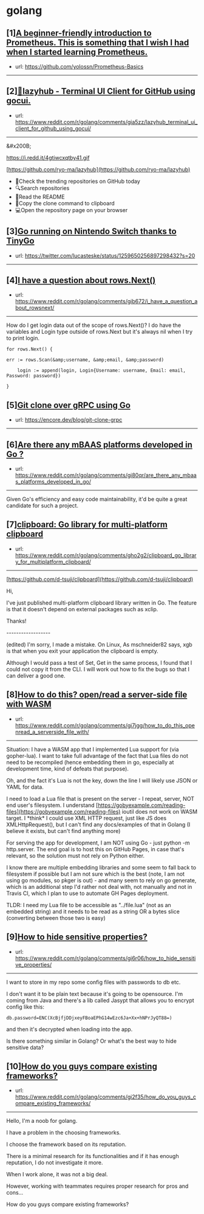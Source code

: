 # golang
## [1][A beginner-friendly introduction to Prometheus. This is something that I wish I had when I started learning Prometheus.](https://www.reddit.com/r/golang/comments/gi4wk7/a_beginnerfriendly_introduction_to_prometheus/)
- url: https://github.com/yolossn/Prometheus-Basics
---

## [2][🚀lazyhub - Terminal UI Client for GitHub using gocui.](https://www.reddit.com/r/golang/comments/gia5zz/lazyhub_terminal_ui_client_for_github_using_gocui/)
- url: https://www.reddit.com/r/golang/comments/gia5zz/lazyhub_terminal_ui_client_for_github_using_gocui/
---
&amp;#x200B;

https://i.redd.it/4gtiwcxqtby41.gif

[https://github.com/ryo-ma/lazyhub](https://github.com/ryo-ma/lazyhub)

* 🚀Check the trending repositories on GitHub today
* 🔍Search repositories
* 📘Read the README
* 📄Copy the clone command to clipboard
* 💻Open the repository page on your browser
## [3][Go running on Nintendo Switch thanks to TinyGo](https://www.reddit.com/r/golang/comments/ghjorq/go_running_on_nintendo_switch_thanks_to_tinygo/)
- url: https://twitter.com/lucasteske/status/1259650256897298432?s=20
---

## [4][I have a question about rows.Next()](https://www.reddit.com/r/golang/comments/gib672/i_have_a_question_about_rowsnext/)
- url: https://www.reddit.com/r/golang/comments/gib672/i_have_a_question_about_rowsnext/
---
How do I get login data out of the scope of rows.Next()?
I do have the variables and Login type outside of rows.Next but it's always nil when I try to print login.

````
for rows.Next() {

err := rows.Scan(&amp;username, &amp;email, &amp;password)

	login := append(login, Login{Username: username, Email: email, Password: password}) 			
		 
}
````
## [5][Git clone over gRPC using Go](https://www.reddit.com/r/golang/comments/ghq9nt/git_clone_over_grpc_using_go/)
- url: https://encore.dev/blog/git-clone-grpc
---

## [6][Are there any mBAAS platforms developed in Go ?](https://www.reddit.com/r/golang/comments/gi80qr/are_there_any_mbaas_platforms_developed_in_go/)
- url: https://www.reddit.com/r/golang/comments/gi80qr/are_there_any_mbaas_platforms_developed_in_go/
---
Given Go's efficiency and easy code maintainability, it'd be quite a great candidate for such a project.
## [7][clipboard: Go library for multi-platform clipboard](https://www.reddit.com/r/golang/comments/gho2g2/clipboard_go_library_for_multiplatform_clipboard/)
- url: https://www.reddit.com/r/golang/comments/gho2g2/clipboard_go_library_for_multiplatform_clipboard/
---
[https://github.com/d-tsuji/clipboard](https://github.com/d-tsuji/clipboard)

Hi,

I've just published multi-platform clipboard library written in Go. The feature is that it doesn't depend on external packages such as xclip.

Thanks!

\------------------

(edited)  I'm sorry, I made a mistake. On Linux, As mschneider82 says, xgb is that when you exit your application the clipboard is empty.

Although I would pass a test of Set, Get in the same process, I found that I could not copy it from the CLI. I will work out how to fix the bugs so that I can deliver a good one.
## [8][How to do this? open/read a server-side file with WASM](https://www.reddit.com/r/golang/comments/gi7jgg/how_to_do_this_openread_a_serverside_file_with/)
- url: https://www.reddit.com/r/golang/comments/gi7jgg/how_to_do_this_openread_a_serverside_file_with/
---
Situation: I have a WASM app that I implemented Lua support for (via gopher-lua). I want to take full advantage of the fact that Lua files do not need to be recompiled (hence embedding them in go, especially at development time, kind of defeats that purpose).

Oh, and the fact it's Lua is not the key, down the line I will likely use JSON or YAML for data.

I need to load a Lua file that is present on the server - I repeat, server, NOT end user's filesystem. I understand [https://gobyexample.com/reading-files](https://gobyexample.com/reading-files) ioutil does not work on WASM target. I \*think\* I could use XML HTTP request, just like JS does XMLHttpRequest(), but I can't find any docs/examples of that in Golang (I believe it exists, but can't find anything more)

For serving the app for development, I am NOT using Go - just python -m http.server. The end goal is to host this on GitHub Pages, in case that's relevant, so the solution must not rely on Python either.

I know there are multiple embedding libraries and some seem to fall back to filesystem if possible but I am not sure which is the best (note, I am not using go modules, so pkger is out) - and many seem to rely on go generate, which is an additional step I'd rather not deal with, not manually and not in Travis CI, which I plan to use to automate GH Pages deployment.

TLDR: I need my Lua file to be accessible as "../file.lua" (not as an embedded string) and it needs to be read as a string OR a bytes slice (converting between those two is easy)
## [9][How to hide sensitive properties?](https://www.reddit.com/r/golang/comments/gi6r06/how_to_hide_sensitive_properties/)
- url: https://www.reddit.com/r/golang/comments/gi6r06/how_to_hide_sensitive_properties/
---
I want to store in my repo some config files with passwords to db etc.

I don't want it to be plain text because it's going to be opensource. I'm coming from Java and there's a lib called Jasypt that allows you to encrypt config like this: 

    db.password=ENC(XcBjfjDDjxeyFBoaEPhG14wEzc6Ja+Xx+hNPrJyQT88=) 

and then it's decrypted when loading into the app.

Is there something similar in Golang? Or what's the best way to hide sensitive data?
## [10][How do you guys compare existing frameworks?](https://www.reddit.com/r/golang/comments/gi2f35/how_do_you_guys_compare_existing_frameworks/)
- url: https://www.reddit.com/r/golang/comments/gi2f35/how_do_you_guys_compare_existing_frameworks/
---
Hello, I'm a noob for golang.

I have a problem in the choosing frameworks.

I choose the framework based on its reputation.

There is a minimal research for its functionalities and if it has enough reputation, I do not investigate it more.

When I work alone, it was not a big deal.

However, working with teammates requires proper research for pros and cons...

How do you guys compare existing frameworks?
